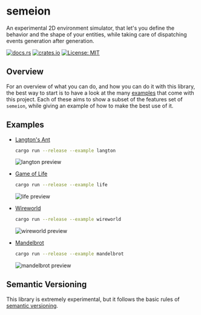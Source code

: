 # semeion

An experimental 2D environment simulator, that let's you define the behavior and
the shape of your entities, while taking care of dispatching events generation
after generation.

[![docs.rs](https://docs.rs/semeion/badge.svg)](https://docs.rs/semeion)
[![crates.io](https://img.shields.io/crates/v/semeion.svg)](https://crates.io/crates/semeion)
[![License: MIT](https://img.shields.io/badge/License-MIT-blue.svg)](LICENSE)


## Overview

For an overview of what you can do, and how you can do it with this library, the
best way to start is to have a look at the many [examples](#examples) that come
with this project.
Each of these aims to show a subset of the features set of `semeion`, while
giving an example of how to make the best use of it.


## Examples

 - [Langton's Ant](https://en.wikipedia.org/wiki/Langton%27s_ant)

    ```bash
    cargo run --release --example langton
    ```

    ![langton preview](../assets/langton.gif)

 - [Game of Life](https://en.wikipedia.org/wiki/Conway%27s_Game_of_Life)

    ```bash
    cargo run --release --example life
    ```

    ![life preview](../assets/life.gif)


 - [Wireworld](https://en.wikipedia.org/wiki/Wireworld)

    ```bash
    cargo run --release --example wireworld
    ```

    ![wireworld preview](../assets/wireworld.gif)


 - [Mandelbrot](https://en.wikipedia.org/wiki/Mandelbrot_set)

    ```bash
    cargo run --release --example mandelbrot
    ```

    ![mandelbrot preview](../assets/mandelbrot.gif)



## Semantic Versioning

This library is extremely experimental, but it follows the basic rules of
[semantic versioning](https://doc.rust-lang.org/cargo/reference/manifest.html#the-version-field).
